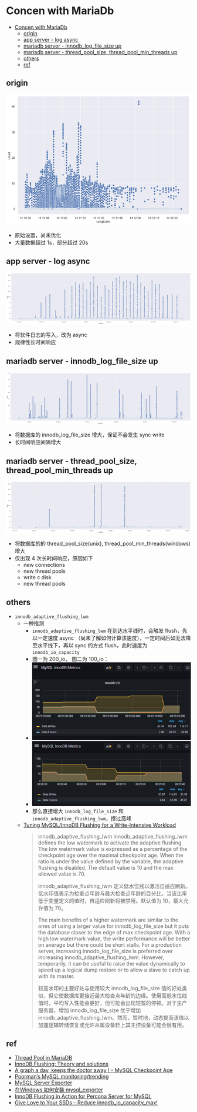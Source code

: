 # Concen with MariaDb

- [Concen with MariaDb](#concen-with-mariadb)
  - [origin](#origin)
  - [app server - log async](#app-server---log-async)
  - [mariadb server - innodb\_log\_file\_size up](#mariadb-server---innodb_log_file_size-up)
  - [mariadb server - thread\_pool\_size, thread\_pool\_min\_threads up](#mariadb-server---thread_pool_size-thread_pool_min_threads-up)
  - [others](#others)
  - [ref](#ref)

## origin
![origin](img/origin.png)
- 原始设置，尚未优化
- 大量数据超过 1s，部分超过 20s


## app server - log async
![log async](img/log-async.png)
- 将软件日志的写入，改为 async
- 规律性长时间响应


## mariadb server - innodb_log_file_size up
![log size up](img/log-size-up.png)
- 将数据库的 innodb_log_file_size 增大，保证不会发生 sync write
- 长时间响应间隔增大


## mariadb server - thread_pool_size, thread_pool_min_threads up
![thread pool up](img/thread-pool-up.png)
- 将数据库的的 thread_pool_size(unix), thread_pool_min_threads(windows) 增大
- 仅出现 4 次长时间响应，原因如下
    - new connections
    - new thread pools
    - write c disk
    - new thread pools

## others
- `innodb_adaptive_flushing_lwm`
  - 一种推测
    - `innodb_adaptive_flushing_lwm` 在到达水平线时，会触发 flush，先以一定速度 async （尚未了解如何计算该速度），一定时间后如无法降至水平线下，再以 sync 的方式 flush，此时速度为 `innodb_io_capacity`
    - 图一为 200_io， 图二为 100_io：
    - ![200](img/innodb_io_capactiry-200.png)
    - ![100](img/innodb_io_capactiry-100.png)
    - 那么直接增大 `innodb_log_file_size` 和 `innodb_adaptive_flushing_lwm`，撑过高峰
  - [Tuning MySQL/InnoDB Flushing for a Write-Intensive Workload](https://www.percona.com/blog/tuning-mysql-innodb-flushing-for-a-write-intensive-workload/)
    > innodb_adaptive_flushing_lwm
    > innodb_adaptive_flushing_lwm defines the low watermark to activate the adaptive flushing. The low watermark value is expressed as a percentage of the checkpoint age over the maximal checkpoint age. When the ratio is under the value defined by the variable, the adaptive flushing is disabled. The default value is 10 and the max allowed value is 70.
    > 
    > innodb_adaptive_flushing_lwm 定义低水位线以激活自适应刷新。低水印值表示为检查点年龄与最大检查点年龄的百分比。当该比率低于变量定义的值时，自适应刷新将被禁用。默认值为 10，最大允许值为 70。
    > 
    > The main benefits of a higher watermark are similar to the ones of using a larger value for innodb_log_file_size but it puts the database closer to the edge of max checkpoint age. With a high low watermark value, the write performance will be better on average but there could be short stalls. For a production server, increasing innodb_log_file_size is preferred over increasing innodb_adaptive_flushing_lwm. However, temporarily, it can be useful to raise the value dynamically to speed up a logical dump restore or to allow a slave to catch up with its master.
    > 
    > 较高水印的主要好处与使用较大 innodb_log_file_size 值的好处类似，但它使数据库更接近最大检查点年龄的边缘。使用高低水位线值时，平均写入性能会更好，但可能会出现短暂的停顿。对于生产服务器，增加 innodb_log_file_size 优于增加 innodb_adaptive_flushing_lwm。然而，暂时地，动态提高该值以加速逻辑转储恢复或允许从属设备赶上其主控设备可能会很有用。

## ref
- [Thread Pool in MariaDB](https://mariadb.com/kb/en/thread-pool-in-mariadb/)
- [InnoDB Flushing: Theory and solutions](https://www.percona.com/blog/2011/04/04/innodb-flushing-theory-and-solutions/)
- [A graph a day, keeps the doctor away ! – MySQL Checkpoint Age](https://lefred.be/content/a-graph-a-day-keeps-the-doctor-away-mysql-checkpoint-age/)
- [Poorman’s MySQL monitoring/trending](https://lefred.be/content/poormans-mysql-monitoring-trending/)
- [MySQL Server Exporter](https://grafana.com/oss/prometheus/exporters/mysql-exporter/?tab=installation)
- [在Windows 如何安裝 mysql_exporter](https://opensource.dwins.com/?p=458)
- [InnoDB Flushing in Action for Percona Server for MySQL](https://www.percona.com/blog/innodb-flushing-in-action-for-percona-server-for-mysql/)
- [Give Love to Your SSDs – Reduce innodb_io_capacity_max!](https://www.percona.com/blog/give-love-to-your-ssds-reduce-innodb_io_capacity_max/)
